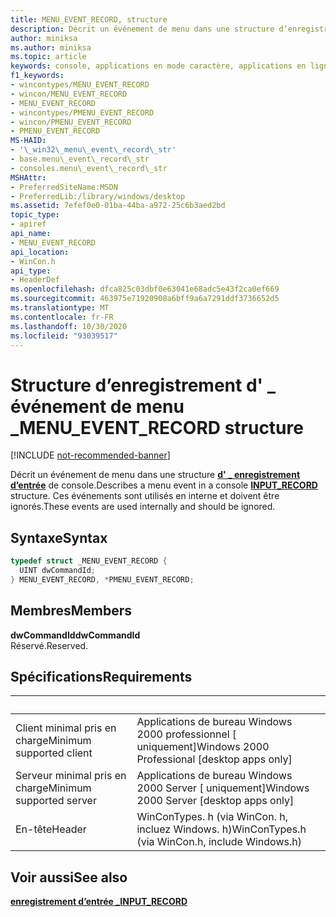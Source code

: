 ```yaml
---
title: MENU_EVENT_RECORD, structure
description: Décrit un événement de menu dans une structure d’enregistrement d’entrée de console \_ . Ces événements sont utilisés en interne et doivent être ignorés.
author: miniksa
ms.author: miniksa
ms.topic: article
keywords: console, applications en mode caractère, applications en ligne de commande, applications de terminal, API console
f1_keywords:
- wincontypes/MENU_EVENT_RECORD
- wincon/MENU_EVENT_RECORD
- MENU_EVENT_RECORD
- wincontypes/PMENU_EVENT_RECORD
- wincon/PMENU_EVENT_RECORD
- PMENU_EVENT_RECORD
MS-HAID:
- '\_win32\_menu\_event\_record\_str'
- base.menu\_event\_record\_str
- consoles.menu\_event\_record\_str
MSHAttr:
- PreferredSiteName:MSDN
- PreferredLib:/library/windows/desktop
ms.assetid: 7efef0e0-01ba-44ba-a972-25c6b3aed2bd
topic_type:
- apiref
api_name:
- MENU_EVENT_RECORD
api_location:
- WinCon.h
api_type:
- HeaderDef
ms.openlocfilehash: dfca825c03dbf0e63041e68adc5e43f2ca0ef669
ms.sourcegitcommit: 463975e71920908a6bff9a6a7291ddf3736652d5
ms.translationtype: MT
ms.contentlocale: fr-FR
ms.lasthandoff: 10/30/2020
ms.locfileid: "93039517"
---
```

# <a name="menu_event_record-structure"></a><span data-ttu-id="f0131-105">Structure d’enregistrement d' \_ événement de menu \_</span><span class="sxs-lookup"><span data-stu-id="f0131-105">MENU\_EVENT\_RECORD structure</span></span>

[!INCLUDE [not-recommended-banner](./includes/not-recommended-banner.md)]

<span data-ttu-id="f0131-106">Décrit un événement de menu dans une structure [**d' \_ enregistrement d’entrée**](input-record-str.md) de console.</span><span class="sxs-lookup"><span data-stu-id="f0131-106">Describes a menu event in a console [**INPUT\_RECORD**](input-record-str.md) structure.</span></span> <span data-ttu-id="f0131-107">Ces événements sont utilisés en interne et doivent être ignorés.</span><span class="sxs-lookup"><span data-stu-id="f0131-107">These events are used internally and should be ignored.</span></span>

## <a name="syntax"></a><span data-ttu-id="f0131-108">Syntaxe</span><span class="sxs-lookup"><span data-stu-id="f0131-108">Syntax</span></span>

```C
typedef struct _MENU_EVENT_RECORD {
  UINT dwCommandId;
} MENU_EVENT_RECORD, *PMENU_EVENT_RECORD;
```

## <a name="members"></a><span data-ttu-id="f0131-109">Membres</span><span class="sxs-lookup"><span data-stu-id="f0131-109">Members</span></span>

<span data-ttu-id="f0131-110">**dwCommandId**</span><span class="sxs-lookup"><span data-stu-id="f0131-110">**dwCommandId**</span></span>  
<span data-ttu-id="f0131-111">Réservé.</span><span class="sxs-lookup"><span data-stu-id="f0131-111">Reserved.</span></span>

## <a name="requirements"></a><span data-ttu-id="f0131-112">Spécifications</span><span class="sxs-lookup"><span data-stu-id="f0131-112">Requirements</span></span>

| &nbsp; | &nbsp; |
|-|-|
| <span data-ttu-id="f0131-113">Client minimal pris en charge</span><span class="sxs-lookup"><span data-stu-id="f0131-113">Minimum supported client</span></span> | <span data-ttu-id="f0131-114">Applications de bureau Windows 2000 professionnel \[ uniquement\]</span><span class="sxs-lookup"><span data-stu-id="f0131-114">Windows 2000 Professional \[desktop apps only\]</span></span> |
| <span data-ttu-id="f0131-115">Serveur minimal pris en charge</span><span class="sxs-lookup"><span data-stu-id="f0131-115">Minimum supported server</span></span> | <span data-ttu-id="f0131-116">Applications de bureau Windows 2000 Server \[ uniquement\]</span><span class="sxs-lookup"><span data-stu-id="f0131-116">Windows 2000 Server \[desktop apps only\]</span></span> |
| <span data-ttu-id="f0131-117">En-tête</span><span class="sxs-lookup"><span data-stu-id="f0131-117">Header</span></span> | <span data-ttu-id="f0131-118">WinConTypes. h (via WinCon. h, incluez Windows. h)</span><span class="sxs-lookup"><span data-stu-id="f0131-118">WinConTypes.h (via WinCon.h, include Windows.h)</span></span> |

## <a name="see-also"></a><span data-ttu-id="f0131-119">Voir aussi</span><span class="sxs-lookup"><span data-stu-id="f0131-119">See also</span></span>

[<span data-ttu-id="f0131-120">**enregistrement d’entrée \_**</span><span class="sxs-lookup"><span data-stu-id="f0131-120">**INPUT\_RECORD**</span></span>](input-record-str.md)
